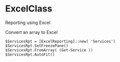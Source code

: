 # ExcelClass
Reporting using Excel


Convert an array to Excel

```
$ServicesRpt = [ExcelReporting]::new( 'Services')
$ServicesRpt.SetFreezePane()
$ServicesRpt.FromArray( (Get-Service ))
$ServicesRpt.AutoFit()
```